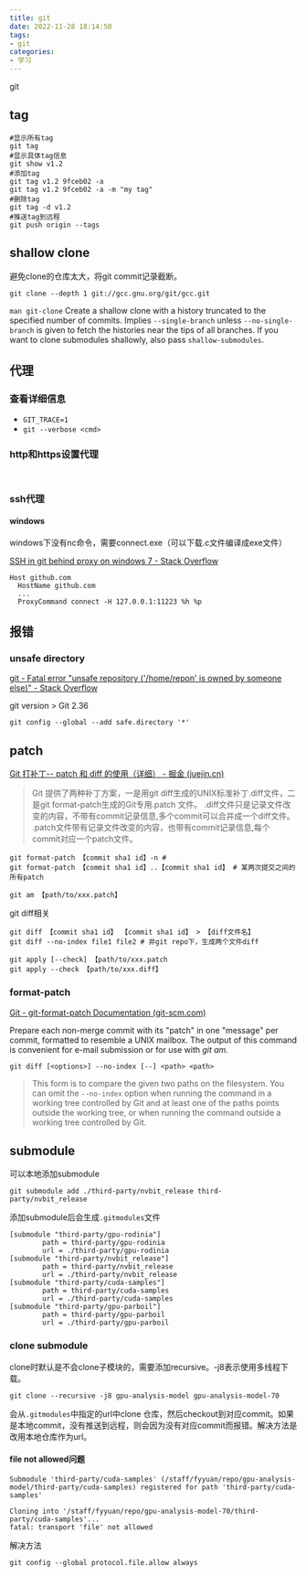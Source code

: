 ```yaml
---
title: git
date: 2022-11-28 18:14:50
tags:
- git
categories:
- 学习
---
```


git
<!-- more -->

## tag

```
#显示所有tag
git tag
#显示具体tag信息
git show v1.2
#添加tag
git tag v1.2 9fceb02 -a
git tag v1.2 9fceb02 -a -m "my tag"
#删除tag
git tag -d v1.2
#推送tag到远程
git push origin --tags
```

## shallow clone

避免clone的仓库太大，将git commit记录截断。
```
git clone --depth 1 git://gcc.gnu.org/git/gcc.git
```

`man git-clone`
Create a shallow clone with a history truncated to the specified number of commits. Implies `--single-branch` unless `--no-single-branch` is given to fetch the histories near the tips of all branches. If you want to clone submodules shallowly, also pass `shallow-submodules`.

## 代理

### 查看详细信息

- `GIT_TRACE=1`
- `git --verbose <cmd>`

### http和https设置代理

```


```

### ssh代理

#### windows

windows下没有nc命令，需要connect.exe（可以下载.c文件编译成exe文件）

[SSH in git behind proxy on windows 7 - Stack Overflow](https://stackoverflow.com/questions/5103083/ssh-in-git-behind-proxy-on-windows-7)

```
Host github.com
  HostName github.com
  ...
  ProxyCommand connect -H 127.0.0.1:11223 %h %p
```


## 报错

### unsafe directory

[git - Fatal error "unsafe repository ('/home/repon' is owned by someone else)" - Stack Overflow](https://stackoverflow.com/questions/71901632/fatal-error-unsafe-repository-home-repon-is-owned-by-someone-else)

git version > Git 2.36

`git config --global --add safe.directory '*'`


## patch

[Git 打补丁-- patch 和 diff 的使用（详细） - 掘金 (juejin.cn)](https://juejin.cn/post/6844903646384095245)

> Git 提供了两种补丁方案，一是用git diff生成的UNIX标准补丁.diff文件，二是git format-patch生成的Git专用.patch 文件。 .diff文件只是记录文件改变的内容，不带有commit记录信息,多个commit可以合并成一个diff文件。 .patch文件带有记录文件改变的内容，也带有commit记录信息,每个commit对应一个patch文件。

```
git format-patch 【commit sha1 id】-n # 
git format-patch 【commit sha1 id】..【commit sha1 id】 # 某两次提交之间的所有patch
```


```
git am 【path/to/xxx.patch】
```


git diff相关
```
git diff 【commit sha1 id】 【commit sha1 id】 > 【diff文件名】
git diff --no-index file1 file2 # 非git repo下，生成两个文件diff
```

```
git apply [--check] 【path/to/xxx.patch
git apply --check 【path/to/xxx.diff】
```

### format-patch

[Git - git-format-patch Documentation (git-scm.com)](https://git-scm.com/docs/git-format-patch)

Prepare each non-merge commit with its "patch" in one "message" per commit, formatted to resemble a UNIX mailbox. The output of this command is convenient for e-mail submission or for use with _git am_.



```
git diff [<options>] --no-index [--] <path> <path>
```
> This form is to compare the given two paths on the filesystem. You can omit the `--no-index` option when running the command in a working tree controlled by Git and at least one of the paths points outside the working tree, or when running the command outside a working tree controlled by Git.


## submodule

可以本地添加submodule
```
git submodule add ./third-party/nvbit_release third-party/nvbit_release
```

添加submodule后会生成`.gitmodules`文件
```
[submodule "third-party/gpu-rodinia"]
        path = third-party/gpu-rodinia
        url = ./third-party/gpu-rodinia
[submodule "third-party/nvbit_release"]
        path = third-party/nvbit_release
        url = ./third-party/nvbit_release
[submodule "third-party/cuda-samples"]
        path = third-party/cuda-samples
        url = ./third-party/cuda-samples
[submodule "third-party/gpu-parboil"]
        path = third-party/gpu-parboil
        url = ./third-party/gpu-parboil
```

### clone submodule

clone时默认是不会clone子模块的，需要添加recursive。-j8表示使用多线程下载。
```
git clone --recursive -j8 gpu-analysis-model gpu-analysis-model-70
```

会从`.gitmodules`中指定的url中clone 仓库，然后checkout到对应commit。如果是本地commit，没有推送到远程，则会因为没有对应commit而报错。解决方法是改用本地仓库作为url。

#### file not allowed问题

```
Submodule 'third-party/cuda-samples' (/staff/fyyuan/repo/gpu-analysis-model/third-party/cuda-samples) registered for path 'third-party/cuda-samples'

Cloning into '/staff/fyyuan/repo/gpu-analysis-model-70/third-party/cuda-samples'...
fatal: transport 'file' not allowed
```
解决方法
```
git config --global protocol.file.allow always
```

